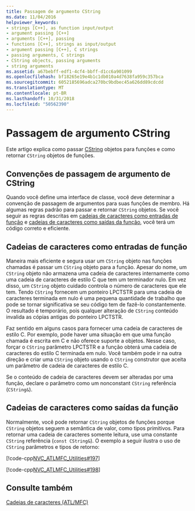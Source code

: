 ```yaml
---
title: Passagem de argumento CString
ms.date: 11/04/2016
helpviewer_keywords:
- strings [C++], as function input/output
- argument passing [C++]
- arguments [C++], passing
- functions [C++], strings as input/output
- argument passing [C++], C strings
- passing arguments, C strings
- CString objects, passing arguments
- string arguments
ms.assetid: a67bebff-edf1-4cf4-bbff-d1cc6a901099
ms.openlocfilehash: bf18265e19e4b1c1db010a4d7638fa959c357bca
ms.sourcegitcommit: 6052185696adca270bc9bdbec45a626dd89cdcdd
ms.translationtype: MT
ms.contentlocale: pt-BR
ms.lasthandoff: 10/31/2018
ms.locfileid: "50562390"
---
```

# <a name="cstring-argument-passing"></a>Passagem de argumento CString

Este artigo explica como passar [CString](../atl-mfc-shared/reference/cstringt-class.md) objetos para funções e como retornar `CString` objetos de funções.

##  <a name="_core_cstring_argument.2d.passing_conventions"></a> Convenções de passagem de argumento de CString

Quando você define uma interface de classe, você deve determinar a convenção de passagem de argumentos para suas funções de membro. Há algumas regras padrão para passar e retornar `CString` objetos. Se você seguir as regras descritas em [cadeias de caracteres como entradas de função](#_core_strings_as_function_inputs) e [cadeias de caracteres como saídas da função](#_core_strings_as_function_outputs), você terá um código correto e eficiente.

##  <a name="_core_strings_as_function_inputs"></a> Cadeias de caracteres como entradas de função

Maneira mais eficiente e segura usar um `CString` objeto nas funções chamadas é passar um `CString` objeto para a função. Apesar do nome, um `CString` objeto não armazena uma cadeia de caracteres internamente como uma cadeia de caracteres de estilo C que tem um terminador nulo. Em vez disso, um `CString` objeto cuidado controla o número de caracteres que ele tem. Tendo `CString` fornecem um ponteiro LPCTSTR para uma cadeia de caracteres terminada em nulo é uma pequena quantidade de trabalho que pode se tornar significativa se seu código tem de fazê-lo constantemente. O resultado é temporário, pois qualquer alteração de `CString` conteúdo invalida as cópias antigas do ponteiro LPCTSTR.

Faz sentido em alguns casos para fornecer uma cadeia de caracteres de estilo C. Por exemplo, pode haver uma situação em que uma função chamada é escrita em C e não oferece suporte a objetos. Nesse caso, forçar o `CString` parâmetro LPCTSTR e a função obterá uma cadeia de caracteres do estilo C terminada em nulo. Você também pode ir na outra direção e criar uma `CString` objeto usando o `CString` construtor que aceita um parâmetro de cadeia de caracteres de estilo C.

Se o conteúdo de cadeia de caracteres devem ser alteradas por uma função, declare o parâmetro como um nonconstant `CString` referência (`CString&`).

##  <a name="_core_strings_as_function_outputs"></a> Cadeias de caracteres como saídas da função

Normalmente, você pode retornar `CString` objetos de funções porque `CString` objetos seguem a semântica de valor, como tipos primitivos. Para retornar uma cadeia de caracteres somente leitura, use uma constante `CString` referência (`const CString&`). O exemplo a seguir ilustra o uso de `CString` parâmetros e tipos de retorno:

[!code-cpp[NVC_ATLMFC_Utilities#197](../atl-mfc-shared/codesnippet/cpp/cstring-argument-passing_1.cpp)]

[!code-cpp[NVC_ATLMFC_Utilities#198](../atl-mfc-shared/codesnippet/cpp/cstring-argument-passing_2.cpp)]

## <a name="see-also"></a>Consulte também

[Cadeias de caracteres (ATL/MFC)](../atl-mfc-shared/strings-atl-mfc.md)

